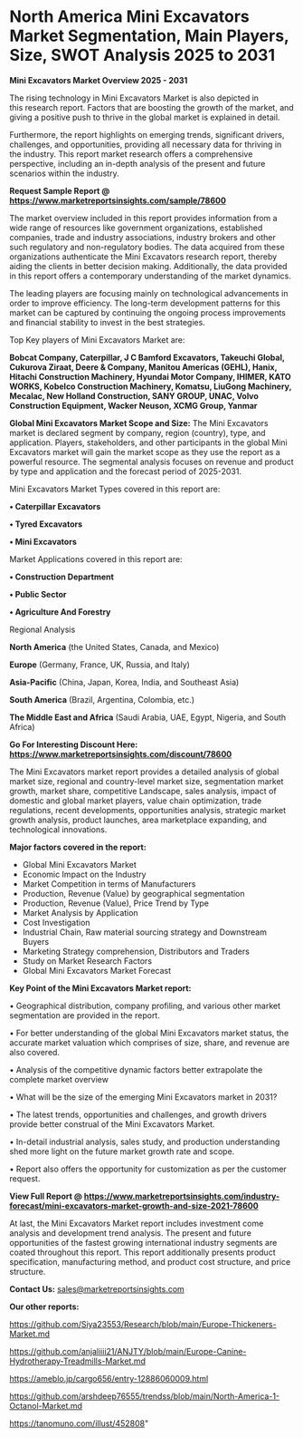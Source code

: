  # North America Mini Excavators Market Segmentation, Main Players, Size, SWOT Analysis 2025 to 2031

<Strong> Mini Excavators Market Overview 2025 - 2031</strong>

The rising technology in Mini Excavators Market is also depicted in this research report. Factors that are boosting the growth of the market, and giving a positive push to thrive in the global market is explained in detail.

Furthermore, the report highlights on emerging trends, significant drivers, challenges, and opportunities, providing all necessary data for thriving in the industry. This report market research offers a comprehensive perspective, including an in-depth analysis of the present and future scenarios within the industry.

<strong>Request Sample Report @ <a href=https://www.marketreportsinsights.com/sample/78600>https://www.marketreportsinsights.com/sample/78600</a></strong>

The market overview included in this report provides information from a wide range of resources like government organizations, established companies, trade and industry associations, industry brokers and other such regulatory and non-regulatory bodies. The data acquired from these organizations authenticate the Mini Excavators research report, thereby aiding the clients in better decision making. Additionally, the data provided in this report offers a contemporary understanding of the market dynamics.

The leading players are focusing mainly on technological advancements in order to improve efficiency. The long-term development patterns for this market can be captured by continuing the ongoing process improvements and financial stability to invest in the best strategies.

Top Key players of Mini Excavators Market are:

<strong>Bobcat Company, Caterpillar, J C Bamford Excavators, Takeuchi Global, Cukurova Ziraat, Deere & Company, Manitou Americas (GEHL), Hanix, Hitachi Construction Machinery, Hyundai Motor Company, IHIMER, KATO WORKS, Kobelco Construction Machinery, Komatsu, LiuGong Machinery, Mecalac, New Holland Construction, SANY GROUP, UNAC, Volvo Construction Equipment, Wacker Neuson, XCMG Group, Yanmar</strong>

<strong><b>Global Mini Excavators Market Scope and Size:</b></strong>
The Mini Excavators market is declared segment by company, region (country), type, and application. Players, stakeholders, and other participants in the global Mini Excavators market will gain the market scope as they use the report as a powerful resource. The segmental analysis focuses on revenue and product by type and application and the forecast period of 2025-2031.

Mini Excavators Market Types covered in this report are:

<strong>• Caterpillar Excavators

• Tyred Excavators

• Mini Excavators</strong>

Market Applications covered in this report are:

<strong>• Construction Department

• Public Sector

• Agriculture And Forestry</strong> 

Regional Analysis

<strong>North America</strong> (the United States, Canada, and Mexico)

<strong>Europe</strong> (Germany, France, UK, Russia, and Italy)

<strong>Asia-Pacific</strong> (China, Japan, Korea, India, and Southeast Asia)

<strong>South America</strong> (Brazil, Argentina, Colombia, etc.)

<strong>The Middle East and Africa</strong> (Saudi Arabia, UAE, Egypt, Nigeria, and South Africa)

<strong>Go For Interesting Discount Here: <a href=https://www.marketreportsinsights.com/discount/78600>https://www.marketreportsinsights.com/discount/78600</a></strong>

The Mini Excavators market report provides a detailed analysis of global market size, regional and country-level market size, segmentation market growth, market share, competitive Landscape, sales analysis, impact of domestic and global market players, value chain optimization, trade regulations, recent developments, opportunities analysis, strategic market growth analysis, product launches, area marketplace expanding, and technological innovations.

<strong><b>Major factors covered in the report:</b></strong>
<ul>
  <li>Global Mini Excavators Market </li>
  <li>Economic Impact on the Industry</li>
  <li>Market Competition in terms of Manufacturers</li>
  <li>Production, Revenue (Value) by geographical segmentation</li>
  <li>Production, Revenue (Value), Price Trend by Type</li>
  <li>Market Analysis by Application</li>
  <li>Cost Investigation</li>
  <li>Industrial Chain, Raw material sourcing strategy and Downstream Buyers</li>
  <li>Marketing Strategy comprehension, Distributors and Traders</li>
  <li>Study on Market Research Factors</li>
  <li>Global Mini Excavators Market Forecast</li>
</ul>

<strong><b>Key Point of the Mini Excavators Market report:</b></strong>

• Geographical distribution, company profiling, and various other market segmentation are provided in the report.

• For better understanding of the global Mini Excavators market status, the accurate market valuation which comprises of size, share, and revenue are also covered.

• Analysis of the competitive dynamic factors better extrapolate the complete market overview

• What will be the size of the emerging Mini Excavators market in 2031?

• The latest trends, opportunities and challenges, and growth drivers provide better construal of the Mini Excavators Market.

• In-detail industrial analysis, sales study, and production understanding shed more light on the future market growth rate and scope.

• Report also offers the opportunity for customization as per the customer request.

<strong><b>View Full Report @ <a href=https://www.marketreportsinsights.com/industry-forecast/mini-excavators-market-growth-and-size-2021-78600>https://www.marketreportsinsights.com/industry-forecast/mini-excavators-market-growth-and-size-2021-78600</a></b></strong>


At last, the Mini Excavators Market report includes investment come analysis and development trend analysis. The present and future opportunities of the fastest growing international industry segments are coated throughout this report. This report additionally presents product specification, manufacturing method, and product cost structure, and price structure.

<strong>Contact Us:</strong>
sales@marketreportsinsights.com

<strong>Our other reports:</strong>

<a href=https://github.com/Siya23553/Research/blob/main/Europe-Thickeners-Market.md>https://github.com/Siya23553/Research/blob/main/Europe-Thickeners-Market.md</a>

<a href=https://github.com/anjaliiii21/ANJTY/blob/main/Europe-Canine-Hydrotherapy-Treadmills-Market.md>https://github.com/anjaliiii21/ANJTY/blob/main/Europe-Canine-Hydrotherapy-Treadmills-Market.md</a>

<a href=https://ameblo.jp/cargo656/entry-12886060009.html>https://ameblo.jp/cargo656/entry-12886060009.html</a>

<a href=https://github.com/arshdeep76555/trendss/blob/main/North-America-1-Octanol-Market.md>https://github.com/arshdeep76555/trendss/blob/main/North-America-1-Octanol-Market.md</a>

<a href=https://tanomuno.com/illust/452808>https://tanomuno.com/illust/452808</a>"

